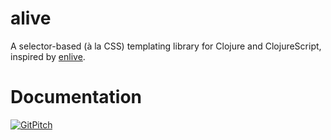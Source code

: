 # alive
A selector-based (à la CSS) templating library for Clojure and ClojureScript, inspired by [enlive](https://github.com/cgrand/enlive).

# Documentation
[![GitPitch](https://gitpitch.com/assets/badge.svg)](https://gitpitch.com/lomin/alive/master?grs=github&t=white)
